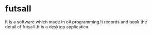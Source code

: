 # futsall
It is a software which made in c# programming.It records and book the detail of  futsall .It is a desktop application
